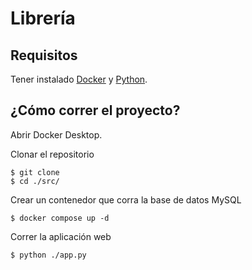 # Librería

## Requisitos
Tener instalado [Docker](https://www.docker.com/products/docker-desktop/) y [Python](https://www.python.org/downloads/).

## ¿Cómo correr el proyecto?
Abrir Docker Desktop.

Clonar el repositorio
```console
$ git clone 
$ cd ./src/
```

Crear un contenedor que corra la base de datos MySQL
```console
$ docker compose up -d
```

Correr la aplicación web
```console
$ python ./app.py
```

